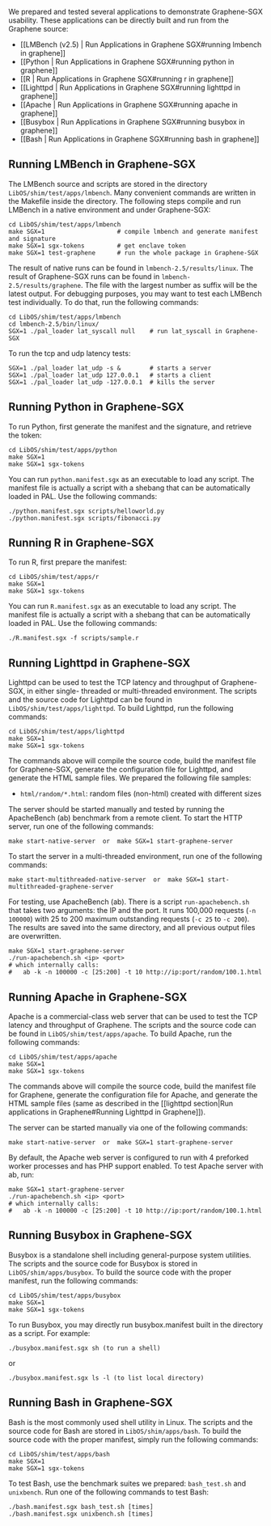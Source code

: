 We prepared and tested several applications to demonstrate Graphene-SGX usability. These applications
can be directly built and run from the Graphene source:

* [[LMBench (v2.5) | Run Applications in Graphene SGX#running lmbench in graphene]]
* [[Python | Run Applications in Graphene SGX#running python in graphene]]
* [[R | Run Applications in Graphene SGX#running r in graphene]]
* [[Lighttpd | Run Applications in Graphene SGX#running lighttpd in graphene]]
* [[Apache | Run Applications in Graphene SGX#running apache in graphene]]
* [[Busybox | Run Applications in Graphene SGX#running busybox in graphene]]
* [[Bash | Run Applications in Graphene SGX#running bash in graphene]]


## Running LMBench in Graphene-SGX

The LMBench source and scripts are stored in the directory `LibOS/shim/test/apps/lmbench`. Many
convenient commands are written in the Makefile inside the directory. The following steps compile
and run LMBench in a native environment and under Graphene-SGX:

    cd LibOS/shim/test/apps/lmbench
    make SGX=1                    # compile lmbench and generate manifest and signature
    make SGX=1 sgx-tokens         # get enclave token
    make SGX=1 test-graphene      # run the whole package in Graphene-SGX

The result of native runs can be found in `lmbench-2.5/results/linux`. The result of Graphene-SGX
runs can be found in `lmbench-2.5/results/graphene`. The file with the largest number as suffix
will be the latest output. For debugging purposes, you may want to test each LMBench test
individually. To do that, run the following commands:

    cd LibOS/shim/test/apps/lmbench
    cd lmbench-2.5/bin/linux/
    SGX=1 ./pal_loader lat_syscall null    # run lat_syscall in Graphene-SGX

To run the tcp and udp latency tests:

    SGX=1 ./pal_loader lat_udp -s &        # starts a server
    SGX=1 ./pal_loader lat_udp 127.0.0.1   # starts a client
    SGX=1 ./pal_loader lat_udp -127.0.0.1  # kills the server

## Running Python in Graphene-SGX

To run Python, first generate the manifest and the signature, and retrieve the token:

    cd LibOS/shim/test/apps/python
    make SGX=1
    make SGX=1 sgx-tokens

You can run `python.manifest.sgx` as an executable to load any script. The manifest file is
actually a script with a shebang that can be automatically loaded in PAL. Use the following
commands:

    ./python.manifest.sgx scripts/helloworld.py
    ./python.manifest.sgx scripts/fibonacci.py

## Running R in Graphene-SGX

To run R, first prepare the manifest:

    cd LibOS/shim/test/apps/r
    make SGX=1
    make SGX=1 sgx-tokens

You can run `R.manifest.sgx` as an executable to load any script. The manifest file is actually
a script with a shebang that can be automatically loaded in PAL. Use the following commands:

    ./R.manifest.sgx -f scripts/sample.r

## Running Lighttpd in Graphene-SGX

Lighttpd can be used to test the TCP latency and throughput of Graphene-SGX, in either single-
threaded or multi-threaded environment. The scripts and the source code for Lighttpd can be found
in `LibOS/shim/test/apps/lighttpd`. To build Lighttpd, run the following commands:

    cd LibOS/shim/test/apps/lighttpd
    make SGX=1
    make SGX=1 sgx-tokens

The commands above will compile the source code, build the manifest file for Graphene-SGX, generate
the configuration file for Lighttpd, and generate the HTML sample files. We prepared the following file
samples:

* `html/random/*.html`: random files (non-html) created with different sizes

The server should be started manually and tested by running the ApacheBench (ab) benchmark from a
remote client. To start the HTTP server, run one of the following commands:

    make start-native-server  or  make SGX=1 start-graphene-server

To start the server in a multi-threaded environment, run one of the following commands:

    make start-multithreaded-native-server  or  make SGX=1 start-multithreaded-graphene-server

For testing, use ApacheBench (ab). There is a script `run-apachebench.sh` that takes two arguments:
the IP and the port. It runs 100,000 requests (`-n 100000`) with 25 to 200 maximum outstanding
requests (`-c 25` to `-c 200`). The results are saved into the same directory, and all previous
output files are overwritten.

    make SGX=1 start-graphene-server
    ./run-apachebench.sh <ip> <port>
    # which internally calls:
    #   ab -k -n 100000 -c [25:200] -t 10 http://ip:port/random/100.1.html

## Running Apache in Graphene-SGX

Apache is a commercial-class web server that can be used to test the TCP latency and throughput of
Graphene. The scripts and the source code can be found in `LibOS/shim/test/apps/apache`. To build
Apache, run the following commands:

    cd LibOS/shim/test/apps/apache
    make SGX=1
    make SGX=1 sgx-tokens

The commands above will compile the source code, build the manifest file for Graphene, generate
the configuration file for Apache, and generate the HTML sample files (same as described in the
[[lighttpd section|Run applications in Graphene#Running Lighttpd in Graphene]]).

The server can be started manually via one of the following commands:

    make start-native-server  or  make SGX=1 start-graphene-server

By default, the Apache web server is configured to run with 4 preforked worker processes and has
PHP support enabled. To test Apache server with ab, run:

    make SGX=1 start-graphene-server
    ./run-apachebench.sh <ip> <port>
    # which internally calls:
    #   ab -k -n 100000 -c [25:200] -t 10 http://ip:port/random/100.1.html

## Running Busybox in Graphene-SGX

Busybox is a standalone shell including general-purpose system utilities. The scripts and the
source code for Busybox is stored in `LibOS/shim/apps/busybox`. To build the source code with
the proper manifest, run the following commands:

    cd LibOS/shim/test/apps/busybox
    make SGX=1
    make SGX=1 sgx-tokens

To run Busybox, you may directly run busybox.manifest built in the directory as a script.
For example:

    ./busybox.manifest.sgx sh (to run a shell)

or

    ./busybox.manifest.sgx ls -l (to list local directory)

## Running Bash in Graphene-SGX

Bash is the most commonly used shell utility in Linux. The scripts and the source code for Bash
are stored in `LibOS/shim/apps/bash`. To build the source code with the proper manifest, simply run
the following commands:

    cd LibOS/shim/test/apps/bash
    make SGX=1
    make SGX=1 sgx-tokens

To test Bash, use the benchmark suites we prepared: `bash_test.sh` and `unixbench`. Run one of the
following commands to test Bash:

    ./bash.manifest.sgx bash_test.sh [times]
    ./bash.manifest.sgx unixbench.sh [times]

